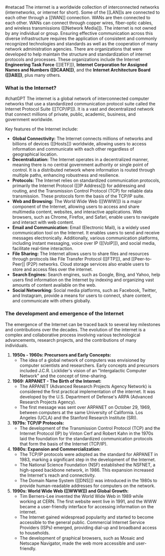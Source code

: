 #netacad 
The internet is a worldwide collection of interconnected networks (internetworks, or internet for short).
Some of the [[LAN]]s are connected to each other through a [[WAN]] connection. WANs are then connected to each other. WANs can connect through copper wires, fiber-optic cables, and wireless transmissions ([[Network Media]]).
The internet is not owned by any individual or group. Ensuring effective communication across this diverse infrastructure requires the application of consistent and commonly recognized technologies and standards as well as the cooperation of many network administration agencies. There are organizations that were developed to help maintain the structure and standardization of internet protocols and processes. These organizations include the Internet **Engineering Task Force** ([[IETF]]), **Internet Corporation for Assigned Names and Numbers ([[ICAAN]])**, and the **Internet Architecture Board ([[IAB]])**, plus many others.  


### What is the Internet?
#chatGPT 
The internet is a global network of interconnected computer networks that use a standardized communication protocol suite called the Internet Protocol Suite ([[TCP/IP]]). It is a vast and decentralized network that connect millions of private, public, academic, business, and government worldwide. 

Key features of the Internet include: 
- **Global Connectivity:** The Internet connects millions of networks and billions of devices ([[Hosts]]) worldwide, allowing users to access information and communicate with each other regardless of geographical location. 
- **Decentralization:** The Internet operates in a decentralized manner, meaning there is no central government authority or single point of control. It is a distributed network where information is routed through multiple paths, enhancing robustness and resilience. 
- **Protocols:** The Internet relies on standardized communication protocols, primarily the Internet Protocol ([[IP Address]]) for addressing and routing, and the Transmission Control Protocol (TCP) for reliable data transmission. These protocols form the basis of the TCP/IP suite. 
- **Web and Browsing:** The World Wide Web ([[WWW]]) is a major component of the Internet, allowing users to access and share multimedia content, websites, and interactive applications. Web browsers, such as Chrome, Firefox, and Safari, enable users to navigate and interact with web content. 
- **Email and Communication:** Email (Electronic Mail), is a widely used communication tool on the Internet. It enables users to send and receive messages electronically. Additionally, various communication platforms, including instant messaging, voice over IP ([[VoIP]]), and social media, facilitate real-time interaction. 
- **File Sharing:** The Internet allows users to share files and resources through protocols like File Transfer Protocol ([[FTP]]), and [[Peer-to-Peer]] (P2P) networks. Cloud storage services also enable users to store and access files over the internet. 
- **Search Engines:** Search engines, such as Google, Bing, and Yahoo, help users find information on the Internet by indexing and organizing vast amounts of content available on the web. 
- **Social Networking:** Social media platforms, such as Facebook, Twitter, and Instagram, provide a means for users to connect, share content, and communicate with others globally. 

### The development and emergence of the Internet
The emergence of the Internet can be traced back to several key milestones and contributions over the decades. The evolution of the internet is a complex and collaborative process involving various technological advancements, research projects, and the contributions of many individuals. 

1. **1950s - 1960s: Precursors and Early Concepts:** 
	- The idea of a global network of computers was envisioned by computer scientists and researchers. Early concepts and precursors included J.C.R. Licklider's vision of an "Intergalactic Computer Network" and the concept of time-sharing.
2. **1969: ARPANET - The Birth of the Internet:** 
	- The ARPANET (Advanced Research Projects Agency Network) is considered the first practical implementation of the internet. It was developed by the U.S. Department of Defense's ARPA (Advanced Research Projects Agency).
	- The first message was sent over ARPANET on October 29, 1969, between computers at the same University of California. Los Angeles (UCLA) and the Stanford Research Institute (SRI).
3. **1979s: TCP/IP Protocols:** 
	- The development of the Transmission Control Protocol (TCP) and the Internet Protocol (IP) by Vinton Cerf and Robert Kahn in the 1970s laid the foundation for the standardized communication protocols that form the basis of the Internet (TCP/IP).
4. **1980s: Expansion and Commercialization:** 
	- The TCP/IP protocols were adopted as the standard for ARPANET in 1983, marking a significant step in the development of the Internet.
	- The National Science Foundation (NSF) established the NSFNET, a high-speed backbone network, in 1986. This expansion increased the Internet's reach and connectivity.
	- The Domain Name System ([[DNS]]) was introduced in the 1980s to provide human-readable addresses for computers on the network.
5. **1990s: World Wide Web ([[WWW]]) and Global Growth:** 
	- Tim Berners-Lee invented the World Wide Web in 1989 while working at CERN. The first website went live in 1991, and the WWW became a user-friendly interface for accessing information on the internet. 
	- The Internet gained widespread popularity and started to become accessible to the general public. Commercial Internet Service Providers (ISPs) emerged, providing dial-up and broadband access to households. 
	- The development of graphical browsers, such as Mosaic and Netscape Navigator, made the web more accessible and user-friendly.